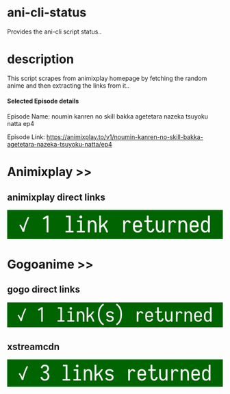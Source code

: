 # ani-cli-status
Provides the ani-cli script status..

# description
This script scrapes from animixplay homepage by fetching the random anime and then extracting the links from it..

#### Selected Episode details

Episode Name: noumin kanren no skill bakka agetetara nazeka tsuyoku natta ep4

Episode Link: https://animixplay.to/v1/noumin-kanren-no-skill-bakka-agetetara-nazeka-tsuyoku-natta/ep4
 
# Animixplay >>

## animixplay direct links

<img src="./images/animixplay.jpg">

# Gogoanime >>

## gogo direct links

<img src="./images/gogoplay.jpg">

## xstreamcdn

<img src="./images/xstreamcdn.jpg">
